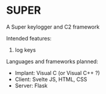 # SUPER
A Super keylogger and C2 framework

Intended features:
1. log keys

Languages and frameworks planned:
- Implant: Visual C (or Visual C++ ?)
- Client: Svelte JS, HTML, CSS
- Server: Flask


